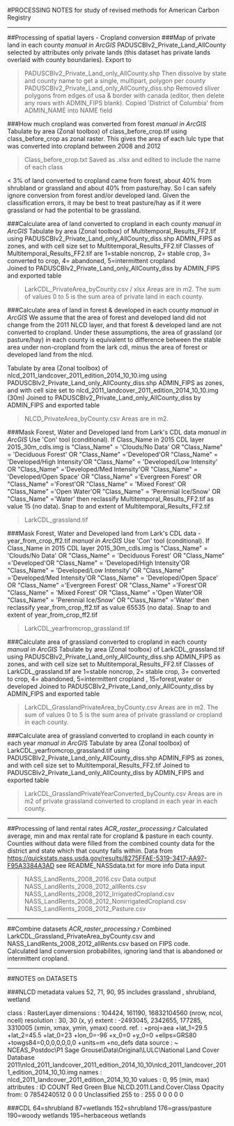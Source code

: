#PROCESSING NOTES for study of revised methods for American Carbon Registry 


------------
##Processing of spatial layers - Cropland conversion
###Map of private land in each county
*manual in ArcGIS*
PADUSCBIv2_Private_Land_AllCounty selected by attributes only private lands (this dataset has private lands overlaid with county boundaries).
Export to 
> PADUSCBIv2_Private_Land_only_AllCounty.shp
Then dissolve by state and county name to get a single, multipart, polygon per county
> PADUSCBIv2_Private_Land_only_AllCounty_diss.shp
Removed sliver polygons from edges of usa & border with canada (editor, then delete any rows with ADMIN_FIPS blank). Copied 'District of Columbia' from ADMIN_NAME into NAME field

###How much cropland was converted from forest
*manual in ArcGIS*
Tabulate by area (Zonal toolbox) of class_before_crop.tif using class_before_crop as zonal raster. This gives the area of each lulc type that was converted into cropland between 2008 and 2012
> Class_before_crop.txt
Saved as .xlsx and edited to include the name of each class

< 3% of land converted to cropland came from forest, about 40% from shrubland or grassland and about 40% from pasture/hay. So I can safely ignore conversion from forest and/or developed land. Given the classification errors, it may be best to treat pasture/hay as if it were grassland or had the potential to be grassland.

###Calculate area of land converted to cropland in each county
*manual in ArcGIS*
Tabulate by area (Zonal toolbox) of Multitemporal_Results_FF2.tif using PADUSCBIv2_Private_Land_only_AllCounty_diss.shp ADMIN_FIPS as zones, and with cell size set to Multitemporal_Results_FF2.tif
Classes of Multitemporal_Results_FF2.tif are 1=stable noncrop, 2= stable crop, 3= converted to crop, 4= abandoned, 5=intermittent cropland  
Joined to PADUSCBIv2_Private_Land_only_AllCounty_diss by ADMIN_FIPS and exported table  
> LarkCDL_PrivateArea_byCounty.csv / xlsx
Areas are in m2. The sum of values 0 to 5 is the sum area of private land in each county.

###Calculate area of land in forest & developed in each county
*manual in ArcGIS*
We assume that the area of forest and developed land did not change from the 2011 NLCD layer, and that forest & developed land are not converted to cropland. Under these assumptions, the area of grassland (or pasture/hay) in each county is equivalent to difference between the stable area under non-cropland from the lark cdl, minus the area of forest or developed land from the nlcd. 

Tabulate by area (Zonal toolbox) of nlcd_2011_landcover_2011_edition_2014_10_10.img using PADUSCBIv2_Private_Land_only_AllCounty_diss.shp ADMIN_FIPS as zones, and with cell size set to nlcd_2011_landcover_2011_edition_2014_10_10.img (30m)
Joined to PADUSCBIv2_Private_Land_only_AllCounty_diss by ADMIN_FIPS and exported table  
> NLCD_PrivateArea_byCounty.csv
Areas are in m2. 

###Mask Forest, Water and Developed land from Lark's CDL data
*manual in ArcGIS*
Use 'Con' tool (conditional). If Class_Name in 2015 CDL layer 2015_30m_cdls.img is
"Class_Name" = 'Clouds/No Data' OR "Class_Name" = 'Deciduous Forest' OR "Class_Name" ='Developed'OR "Class_Name" = 'Developed/High Intensity'OR "Class_Name" = 'Developed/Low Intensity' OR "Class_Name" ='Developed/Med Intensity'OR "Class_Name" = 'Developed/Open Space' OR "Class_Name" ='Evergreen Forest' OR "Class_Name" ='Forest'OR "Class_Name" = 'Mixed Forest' OR "Class_Name" ='Open Water'OR "Class_Name" = 'Perennial Ice/Snow' OR "Class_Name" ='Water'
then reclassify Multitemporal_Results_FF2.tif as value 15 (no data). Snap to and extent of Multitemporal_Results_FF2.tif
> LarkCDL_grassland.tif

###Mask Forest, Water and Developed land from Lark's CDL data - year_from_crop_ff2.tif
*manual in ArcGIS*
Use 'Con' tool (conditional). If Class_Name in 2015 CDL layer 2015_30m_cdls.img is
"Class_Name" = 'Clouds/No Data' OR "Class_Name" = 'Deciduous Forest' OR "Class_Name" ='Developed'OR "Class_Name" = 'Developed/High Intensity'OR "Class_Name" = 'Developed/Low Intensity' OR "Class_Name" ='Developed/Med Intensity'OR "Class_Name" = 'Developed/Open Space' OR "Class_Name" ='Evergreen Forest' OR "Class_Name" ='Forest'OR "Class_Name" = 'Mixed Forest' OR "Class_Name" ='Open Water'OR "Class_Name" = 'Perennial Ice/Snow' OR "Class_Name" ='Water'
then reclassify year_from_crop_ff2.tif as value 65535 (no data). Snap to and extent of year_from_crop_ff2.tif
> LarkCDL_yearfromcrop_grassland.tif

###Calculate area of grassland converted to cropland in each county
*manual in ArcGIS*
Tabulate by area (Zonal toolbox) of LarkCDL_grassland.tif using PADUSCBIv2_Private_Land_only_AllCounty_diss.shp ADMIN_FIPS as zones, and with cell size set to Multitemporal_Results_FF2.tif
Classes of LarkCDL_grassland.tif are 1=stable noncrop, 2= stable crop, 3= converted to crop, 4= abandoned, 5=intermittent cropland , 15=forest,water or developed
Joined to PADUSCBIv2_Private_Land_only_AllCounty_diss by ADMIN_FIPS and exported table  
> LarkCDL_GrasslandPrivateArea_byCounty.csv
Areas are in m2. The sum of values 0 to 5 is the sum area of private grassland or cropland in each county.

###Calculate area of grassland converted to cropland in each county in each year
*manual in ArcGIS*
Tabulate by area (Zonal toolbox) of LarkCDL_yearfromcrop_grassland.tif using PADUSCBIv2_Private_Land_only_AllCounty_diss.shp ADMIN_FIPS as zones, and with cell size set to Multitemporal_Results_FF2.tif
Joined to PADUSCBIv2_Private_Land_only_AllCounty_diss by ADMIN_FIPS and exported table  
> LarkCDL_GrasslandPrivateYearConverted_byCounty.csv
Areas are in m2 of private grassland converted to cropland in each year in each county.



------------
##Processing of land rental rates
*ACR_raster_processing.r*
Calculated average, min and max rental rate for cropland & pasture in each county. Counties without data were filled from the combined county data for the district and state which that county falls within.
Data from https://quickstats.nass.usda.gov/results/8275FFAE-5319-3417-AA97-F95A3384A3AD
see README_NASSdata.txt for more info
Data input
> NASS_LandRents_2008_2016.csv
Data output
> NASS_LandRents_2008_2012_allRents.csv
> NASS_LandRents_2008_2012_IrrigatedCropland.csv
> NASS_LandRents_2008_2012_NonirrigatedCropland.csv
> NASS_LandRents_2008_2012_Pasture.csv

------------
##Combine datasets
*ACR_raster_processing.r*
Combined LarkCDL_Grassland_PrivateArea_byCounty.csv and NASS_LandRents_2008_2012_allRents.csv based on FIPS code.  
Calculated land conversion probabilites, ignoring land that is abandoned or intermittent cropland.  


------------
##NOTES on DATASETS

###NLCD metadata
values 52, 71, 90, 95 includes grassland , shrubland, wetland

class       : RasterLayer 
dimensions  : 104424, 161190, 16832104560  (nrow, ncol, ncell)
resolution  : 30, 30  (x, y)
extent      : -2493045, 2342655, 177285, 3310005  (xmin, xmax, ymin, ymax)
coord. ref. : +proj=aea +lat_1=29.5 +lat_2=45.5 +lat_0=23 +lon_0=-96 +x_0=0 +y_0=0 +ellps=GRS80 +towgs84=0,0,0,0,0,0,0 +units=m +no_defs 
data source : ~ NCEAS_Postdoc\P1 Sage Grouse\Data\Original\LULC\National Land Cover Database 2011\nlcd_2011_landcover_2011_edition_2014_10_10\nlcd_2011_landcover_2011_edition_2014_10_10.img 
names       : nlcd_2011_landcover_2011_edition_2014_10_10 
values      : 0, 95  (min, max)
attributes  :
        ID      COUNT Red Green Blue NLCD.2011.Land.Cover.Class Opacity
 from:   0 7854240512   0     0    0               Unclassified     255
 to  : 255          0   0     0    0                                  0

###CDL
64=shrubland
87=wetlands
152=shrubland
176=grass/pasture
190=woody wetlands
195=herbaceous wetlands
